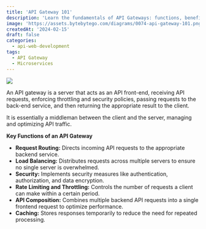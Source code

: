 ```yaml
---
title: 'API Gateway 101'
description: 'Learn the fundamentals of API Gateways: functions, benefits, and more.'
image: 'https://assets.bytebytego.com/diagrams/0074-api-gateway-101.png'
createdAt: '2024-02-15'
draft: false
categories:
  - api-web-development
tags:
  - API Gateway
  - Microservices
---
```


![](https://assets.bytebytego.com/diagrams/0074-api-gateway-101.png)

An API gateway is a server that acts as an API front-end, receiving API requests, enforcing throttling and security policies, passing requests to the back-end service, and then returning the appropriate result to the client.

It is essentially a middleman between the client and the server, managing and optimizing API traffic.

**Key Functions of an API Gateway**

*   **Request Routing:** Directs incoming API requests to the appropriate backend service.
*   **Load Balancing:** Distributes requests across multiple servers to ensure no single server is overwhelmed.
*   **Security:** Implements security measures like authentication, authorization, and data encryption.
*   **Rate Limiting and Throttling:** Controls the number of requests a client can make within a certain period.
*   **API Composition:** Combines multiple backend API requests into a single frontend request to optimize performance.
*   **Caching:** Stores responses temporarily to reduce the need for repeated processing.
